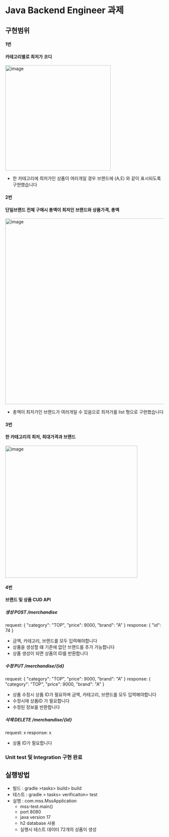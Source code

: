 # Java Backend Engineer 과제

## 구현범위


#### 1번


#### 카테고리별로 최저가 코디


<img width="335" alt="image" src="https://github.com/user-attachments/assets/6def2837-5a3b-425e-8546-6a7715a0db5c">


- 한 카테고리에 최저가인 상품이 여러개일 경우 브랜드에 (A,E) 와 같이 표시되도록 구현했습니다


#### 2번


#### 단일브랜드 전체 구매시 총액이 최저인 브랜드와 상품가격, 총액


<img width="591" alt="image" src="https://github.com/user-attachments/assets/3df112f3-b789-4694-8b1d-cacfccbf0d92">


- 총액이 최저가인 브랜드가 여러개일 수 있음으로 최저가를 list 형으로 구현했습니다
  

#### 3번


#### 한 카테고리의 최저, 최대가격과 브랜드


<img width="420" alt="image" src="https://github.com/user-attachments/assets/541bd4eb-c556-4821-94c7-6d0c295d189d">

#### 4번


#### 브랜드 및 상품 CUD API


##### 생성 POST /merchandise


request:
 {
    "category": "TOP",
    "price": 9000,
    "brand": "A"
}
response:
{
    "id": 74
}
- 금액, 카테고리, 브랜드를 모두 입력해야합니다
- 상품을 생성할 떄 기존에 없던 브랜드를 추가 가능합니다
- 상품 생성이 되면 상품의 ID를 반환합니다


##### 수정 PUT /merchandise/{id}
request:
 {
    "category": "TOP",
    "price": 9000,
    "brand": "A"
}
response:
{
    "category": "TOP",
    "price": 9000,
    "brand": "A"
}
- 상품 수정시 상품 ID가 필요하며 금액, 카테고리, 브랜드를 모두 입력해야합니다
- 수정시에 상품ID 가 필요합니다
- 수정된 정보를 반환합니다


##### 삭제 DELETE /merchandise/{id}
request: x
response: x
- 상품 ID가 필요합니다

  
### Unit test 및 Integration 구현 완료


## 실행방법
- 빌드 : gradle >tasks> build> build
- 테스트 : gradle > tasks> verificaiton> test
- 실행 : com.mss.MssApplication 
  - mss-test.main()
  - port 8080
  - java version 17
  - h2 database 사용
  - 실행시 테스트 데이터 72개의 상품이 생성


